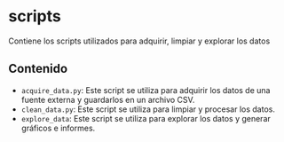 # scripts  

Contiene los scripts utilizados para adquirir, limpiar y explorar los datos

## Contenido

- `acquire_data.py`: Este script se utiliza para adquirir los datos de una fuente externa y guardarlos en un archivo CSV.
- `clean_data.py`: Este script se utiliza para limpiar y procesar los datos.
- `explore_data`: Este script se utiliza para explorar los datos y generar gráficos e informes.
